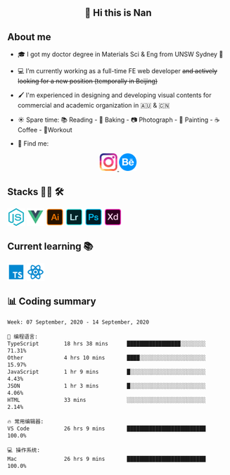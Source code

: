<h2 align="center">👋 Hi this is Nan</h2>

## About me

- 🎓 I got my doctor degree in Materials Sci & Eng from UNSW Sydney :koala:

- :computer: I’m currently working as a full-time FE web developer ~~and actively looking for a new position (temporally in Beijing)~~

- :paintbrush: I'm experienced in designing and developing visual contents for commercial and academic organization in :australia: & :cn:

- :sunny: Spare time: :books: Reading - :bread: Baking - :camera: Photograph - :art: Painting - :coffee: Coffee - 💪Workout

- 💬 Find me:
<div align="center">
<a href="https://www.instagram.com/divetothesea/">

<img src="https://raw.githubusercontent.com/southchen/southchen/master/assets/instagram.svg" height="40em"  alt="divetothesea instagram"/>
</a>
<a href="https://www.behance.net/southchen">
<img src="https://raw.githubusercontent.com/southchen/southchen/master/assets/Behance.svg" height="40em"  alt="behance"/>
</a>
</div>

## Stacks 👨‍💻 🛠

<p align='left'>
<div style="display:inline-block">
<img src="https://raw.githubusercontent.com/southchen/southchen/master/assets/JavaScript.svg" height="40em"  alt="javascript"/>
<img src="https://raw.githubusercontent.com/southchen/southchen/master/assets/Vue.svg" height="40em"  alt="vue"/>
<img src="https://raw.githubusercontent.com/southchen/southchen/master/assets/Adobe Ai.svg" height="40em"  alt="adobe ai"/>
<img src="https://raw.githubusercontent.com/southchen/southchen/master/assets/Adobe Lr.svg" height="40em"  alt="adobe lr"/>
<img src="https://raw.githubusercontent.com/southchen/southchen/master/assets/Adobe Ps.svg" height="40em"  alt="adobe Ps"/>
<img src="https://raw.githubusercontent.com/southchen/southchen/master/assets/Adobe Xd.svg" height="40em"  alt="adobe Xd"/>
</div>
</p>

## Current learning 📚

<p align='left'>
<div style="display:inline-block">
<img src="https://raw.githubusercontent.com/southchen/southchen/master/assets/ts.svg" height="40em"  alt="typescript"/>
<img src="https://raw.githubusercontent.com/southchen/southchen/master/assets/react.svg" height="40em"  alt="react"/>

</div>
</p>

## 📊 Coding summary

<!--START_SECTION:waka-->
```text
Week: 07 September, 2020 - 14 September, 2020

💬 编程语言: 
TypeScript        18 hrs 38 mins      █████████████████░░░░░░░░   71.31% 
Other             4 hrs 10 mins       ████░░░░░░░░░░░░░░░░░░░░░   15.97% 
JavaScript        1 hr 9 mins         █░░░░░░░░░░░░░░░░░░░░░░░░   4.43% 
JSON              1 hr 3 mins         █░░░░░░░░░░░░░░░░░░░░░░░░   4.06% 
HTML              33 mins             ░░░░░░░░░░░░░░░░░░░░░░░░░   2.14%

🔥 常用编辑器: 
VS Code           26 hrs 9 mins       █████████████████████████   100.0%

💻 操作系统: 
Mac               26 hrs 9 mins       █████████████████████████   100.0%

```


<!--END_SECTION:waka-->

<!-- ## Reading -->

